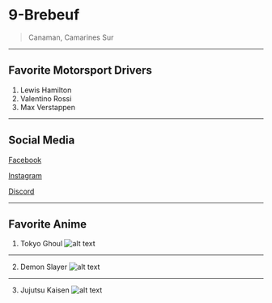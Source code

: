# 9-Brebeuf
> Canaman, Camarines Sur
- - -
Favorite Motorsport Drivers
---
1. Lewis Hamilton
2. Valentino Rossi
3. Max Verstappen
- - -
Social Media
---
[Facebook](https://www.facebook.com/jadenmischacarlo.matias.79)

[Instagram](https://www.instagram.com/71_1.11?igsh=MTh2ZWF5MDZsY3VqMA==)

[Discord](ihateyou10)
- - -
Favorite Anime
---
1. Tokyo Ghoul
![alt text](https://m.media-amazon.com/images/M/MV5BYmU0ODU1MzItYzA4Yi00NjI1LWIxNWQtYmRiMTkxNGQ2Mjk1XkEyXkFqcGc@._V1_.jpg "Tokyo Ghoul")
---
2. Demon Slayer
![alt text](https://imgsrv.crunchyroll.com/cdn-cgi/image/fit=contain,format=auto,quality=85,width=480,height=720/catalog/crunchyroll/765ee047befcfb677d169f5de4c82d5c.jpg "Demon Slayer")
---
3. Jujutsu Kaisen
![alt text](https://mangajjk.com/wp-content/uploads/2024/05/Jujutsu-Kaisen-Wallpaper-Smartphone-1.webp "Jujutsu Kaisen")
